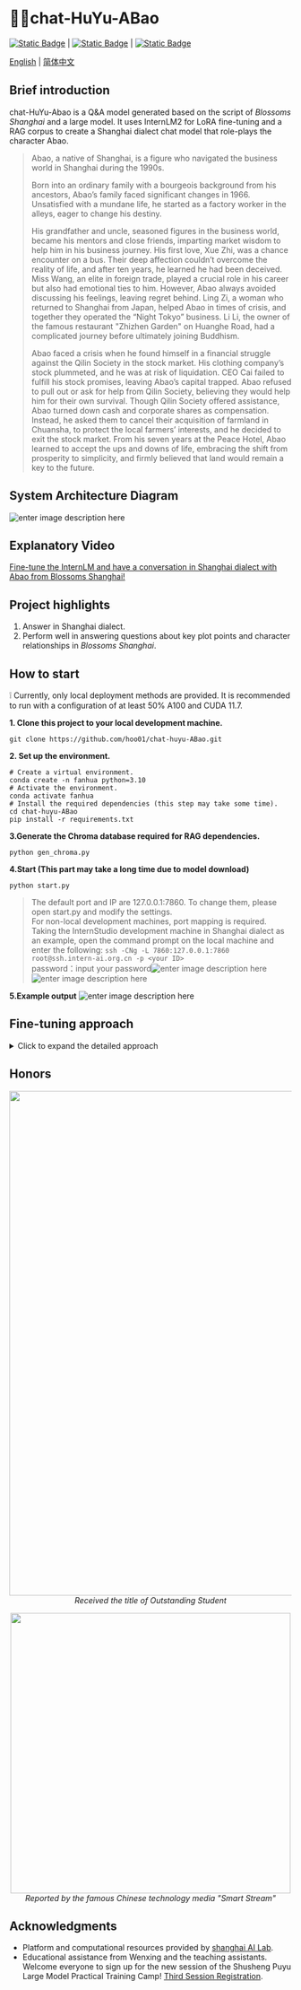 # 🌷🤵chat-HuYu-ABao

[![Static Badge](https://img.shields.io/badge/license-Apache%202.0-00a2a8)][license-url] | [![Static Badge](https://img.shields.io/badge/openxlab-models-blue)][OpenXLab_Model-url] | [![Static Badge](https://img.shields.io/badge/modelscope-models-9371ab)
][ModelScope-url]
[](./README_en.md)

[license-url]: ./LICENSE
[OpenXLab_Model-url]: https://openxlab.org.cn/models/detail/hoo01/chat-huyu-ABao
[ModelScope-url]: https://www.modelscope.cn/models/hooo01/chat-huyu-ABao

[English](./README_en-US.md) | [简体中文](./README.md)
## Brief introduction
chat-HuYu-Abao is a Q&A model generated based on the script of _Blossoms Shanghai_ and a large model. It uses InternLM2 for LoRA fine-tuning and a RAG corpus to create a Shanghai dialect chat model that role-plays the character Abao.

> Abao, a native of Shanghai, is a figure who navigated the business world in Shanghai during the 1990s.
> 
> Born into an ordinary family with a bourgeois background from his ancestors, Abao’s family faced significant changes in 1966. Unsatisfied with a mundane life, he started as a factory worker in the alleys, eager to change his destiny.
> 
> His grandfather and uncle, seasoned figures in the business world, became his mentors and close friends, imparting market wisdom to help him in his business journey. His first love, Xue Zhi, was a chance encounter on a bus. Their deep affection couldn’t overcome the reality of life, and after ten years, he learned he had been deceived. Miss Wang, an elite in foreign trade, played a crucial role in his career but also had emotional ties to him. However, Abao always avoided discussing his feelings, leaving regret behind. Ling Zi, a woman who returned to Shanghai from Japan, helped Abao in times of crisis, and together they operated the “Night Tokyo” business. Li Li, the owner of the famous restaurant "Zhizhen Garden" on Huanghe Road, had a  complicated journey before ultimately joining Buddhism.
> 
> Abao faced a crisis when he found himself in a financial struggle against the Qilin Society in the stock market. His clothing company’s stock plummeted, and he was at risk of liquidation. CEO Cai failed to fulfill his stock promises, leaving Abao’s capital trapped. Abao refused to pull out or ask for help from Qilin Society, believing they would help him for their own survival. Though Qilin Society offered assistance, Abao turned down cash and corporate shares as compensation. Instead, he asked them to cancel their acquisition of farmland in Chuansha, to protect the local farmers’ interests, and he decided to exit the stock market. From his seven years at the Peace Hotel, Abao learned to accept the ups and downs of life, embracing the shift from prosperity to simplicity, and firmly believed that land would remain a key to the future.

## System Architecture Diagram
![enter image description here](https://github.com/hoo01/chat-huyu-ABao/blob/main/imgs/%E8%8B%B1%E6%96%87%E6%9E%B6%E6%9E%84.png?raw=true)

## Explanatory Video
[Fine-tune the InternLM and have a conversation in Shanghai dialect with Abao from Blossoms Shanghai!](https://www.bilibili.com/video/BV1sJvFeXELe/?spm_id_from=333.999.0.0&vd_source=9b01f3d1e6addb97637b80b1bb9c008b)

## Project highlights

 1. Answer in Shanghai dialect. 
 2. Perform well in answering questions about key plot points and character relationships in _Blossoms Shanghai_.

## How to start

❕ Currently, only local deployment methods are provided. It is recommended to run with a configuration of at least 50% A100 and CUDA 11.7.

**1. Clone this project to your local development machine.** 

    git clone https://github.com/hoo01/chat-huyu-ABao.git

**2. Set up the environment.**

    # Create a virtual environment.
    conda create -n fanhua python=3.10 
    # Activate the environment.
    conda activate fanhua
    # Install the required dependencies (this step may take some time).
    cd chat-huyu-ABao  
    pip install -r requirements.txt

**3.Generate the Chroma database required for RAG dependencies.**

    python gen_chroma.py

**4.Start (This part may take a long time due to model download)**

    python start.py

> The default port and IP are 127.0.0.1:7860. To change them, please open start.py and modify the settings.<br>
> For non-local development machines, port mapping is required.<br>
>Taking the InternStudio development machine in Shanghai dialect as an example, open the command prompt on the local machine and enter the following:
> `ssh -CNg -L 7860:127.0.0.1:7860 root@ssh.intern-ai.org.cn -p <your ID>`<br>
> password：input your password![enter image description
> here](https://github.com/hoo01/chat-huyu-ABao/blob/main/imgs/%E6%98%A0%E5%B0%841.png?raw=true)
> ![enter image description
> here](https://github.com/hoo01/chat-huyu-ABao/blob/main/imgs/%E6%98%A0%E5%B0%842.png?raw=true)

**5.Example output**
![enter image description here](https://github.com/hoo01/chat-huyu-ABao/blob/main/imgs/test1.jpg?raw=true)

## Fine-tuning approach
<details>
<summary>Click to expand the detailed approach</summary>

**1. Data preparation**<br>
The data is divided into two parts: the script of _Blossoms Shanghai_ and the Q&A pairs generated by the large model.<br>
1.Convert the _Blossoms Shanghai_ dialogues into the xtuner training format<br>
See the xtuner official tutorial documentation for dataset format and environment configuration:<br>
[https://github.com/InternLM/Tutorial/blob/camp2/data_fine_tuning/data_fine_tuning.md](https://github.com/InternLM/Tutorial/blob/camp2/data_fine_tuning/data_fine_tuning.md)
The format of the converted dialogues is as follows:

    `{"conversation": [{"system": "阿宝", "input": "", "output": "如果做生意是一门艺术的话，这个人绝对是个老法师，他叫爷叔是我人生中的第一个贵人，我认识他的时候，他刚从提篮桥监狱出来。"}, {"system": "阿宝", "input": "爷叔：谁啊。", "output": "爷叔好，我是阿宝。你不认识我了？"}, {"system": "阿宝", "input": "今天的太阳晒不到明天的衣裳的，时间，时间决定一切。回去吧。", "output": "爷叔我还没讲完呢。我是来跟你学生意的。"}, {"system": "阿宝", "input": "你知道什么叫生意？", "output": "这个不很简单的，生意嘛就是一买一卖，将本求利。"}, {"system": "阿宝", "input": "这是你爷爷告诉你的？你爷爷的爷爷是地主，到你爷爷这代是资本家，那么你呢。", "output": "我呢就是……"}, {"system": "阿宝", "input": "你是没钱开公司，那你原始积累怎么办，靠偷靠抢。", "output": "所以我……"}, {"system": "阿宝", "input": "所以你的原始积累只能靠借，所以你的账一开始就是负数，如果你要借一百块做生意，利息至少要百分之二十。你要做到多少利润，这生意可以继续下去。", "output": "一百二十块？"}, {"system": "阿宝", "input": "错，两百八十块。", "output": "为什么？"}, {"system": "阿宝", "input": "本金加利息一百二十块，生活二十块，成本四十块，剩下的一百块可以做生意了。一百块的成本，两百八十块的利润，什么概念？暴利，你知道我什么地方出来的。", "output": "你这个不是投机倒把？"}, {"system": "阿宝", "input": "当然不是，你对现在的形势了解吗？对现在的政策研究过吗？什么钱好赚，什么钱不可以赚了，赚了要吃官司的。拍拍胸脯，就要发财了，想也不要想。回去，回去。", "output": "爷叔，我是要做外贸的。"}, {"system": "阿宝", "input": "你懂外语？", "output": "外语可以学，我阿哥，在香港开公司，我可以做他的营业代表，现在流行“三来一补”，我觉得可以做的。"}, {"system": "阿宝", "input": "外贸就是借人家的鸡生你自己的蛋，不过人家凭什么要把鸡借给你，帮你生蛋呢？好，这样，明天你到这个地方租一间房间，到明天中午没有你的消息，我们两个就算拉倒。", "output": "和平饭店。"}]}`

2. Generate Q&A pairs using the API.<br>
2.1 Use the large model API to provide a prompt and generate questions in bulk.  
The complete script can be found in `data/数据准备/gen_q_api.ipynb`.
2.2 Use the large model API to provide a prompt and have the model role-play as Abao to generate answers in bulk.  
The complete script can be found in `data/数据准备/q2a_api.ipynb`.

3.  Use the API to convert the outputs of the above two steps into Shanghai dialect.  
    The complete script can be found in `data/数据准备/pth2huyu.py`.

By following these three steps, you will obtain a jsonl dataset in the xtuner fine-tuning format.

**2. Fine-tune the model.**<br>
Official tutorial for the xtuner fine-tuning  <br>
https://github.com/InternLM/Tutorial/blob/camp2/xtuner/personal_assistant_document.md
https://github.com/InternLM/Tutorial/blob/camp2/data_fine_tuning/data_fine_tuning.md<br>
1.Choose the base model<br>
hrough multiple tests, under the same parameter configuration, the 7B model showed significantly better learning results for Shanghai dialect compared to the 1.8B model. Therefore, the base model selected is internlm2-chat-7b<br>
2.Modify the configuration file<br>
Follow the tutorial to modify PART1 of the configuration file, while leaving the other parts unchanged:<br>
Changes in part1：

     # Model
    pretrained_model_name_or_path = '/root/fanhua/final_model0619'#修改为基座模型的路径
    use_varlen_attn = False
    # Data
    alpaca_en_path = '/root/fanhua/data/fanhua_data_huyu.jsonl'#修改原始数据集路径
    prompt_template = PROMPT_TEMPLATE.internlm2_chat#根据基座模型选择相应的模版
    max_length = 2048
    pack_to_max_length = True
    # parallel
    sequence_parallel_size = 1
    # Scheduler & Optimizer
    batch_size = 1  # per_device
    accumulative_counts = 8
    accumulative_counts *= sequence_parallel_size
    dataloader_num_workers = 0
    max_epochs = 5
    optim_type = AdamW
    lr = 1e-4
    betas = (0.9, 0.999)
    weight_decay = 0
    max_norm = 1  # grad clip
    warmup_ratio = 0.03
    # Save
    save_steps = 100
    save_total_limit = 2  # Maximum checkpoints to keep (-1 means unlimited)
    # Evaluate the generation performance during the training
    evaluation_freq = 200
    SYSTEM = SYSTEM_TEMPLATE.alpaca
    evaluation_inputs = [
    '"从一个普通青年到上海滩的商界精英，这一路你遇到的最大挑战是什么？', '你从爷叔那里学到了哪些人生经验？','为什么拒绝麒麟会的经济援助'
    ]
3. Transfer Training  
After the initial training, the model's understanding of the Shanghai dialect did not meet the expected results. A transfer training strategy was implemented. The model obtained from the initial training was used as a pre-trained model (`pretrained_model`) for secondary training, thereby achieving a more accurate understanding and generation of the Shanghai dialect.

4.  Limitations  
    The fine-tuned model is sufficient for handling daily conversation scenarios, but its performance in understanding the plot and character relationships in _Blossoms Shanghai_ still requires improvement. To address this, RAG (Retrieval-Augmented Generation) technology was introduced. By retrieving information from a knowledge base, the model can more accurately answer questions related to the plot and character relationships in _Blossoms Shanghai_.

**3.RAG**<br>
RAG design workflow reference:<br>
[https://github.com/InternLM/tutorial/tree/camp1/langchain](https://github.com/InternLM/tutorial/tree/camp1/langchain)
[https://github.com/datawhalechina/llm-universe/tree/main/notebook](https://github.com/datawhalechina/llm-universe/tree/main/notebook)<br>
1. Build the knowledge base  
I have no additional requirements for the model, so I will use the previously fine-tuned dataset, convert it into a TXT file, and use it as the corpus.

2.  Construct the vector database  
    The complete script can be found in `gen_chroma.py`.
    
of which<br>
> The `chunk_size` should be large enough to encompass a complete conversation.  
Since it's a long text TXT file, recursive splitting is chosen.
> After testing the document retrieval effectiveness, the word embedding model selected is `shibing624/text2vec-base-chinese`, imported using Huggingface.  
> Chroma is used as the vector database. Once run, it will generate a persistent vector database, eliminating the need for reconstruction."
> 
> `#Create a text splitter instance.` `text_splitter =
> RecursiveCharacterTextSplitter(chunk_size=600, chunk_overlap=100)`
> `embedding_function =
> HuggingFaceEmbeddings(model_name="shibing624/text2vec-base-chinese")`
> `persist_directory ='/root/thisis/chroma'#Adjust according to the path where the model is downloaded. It is recommended to use the absolute path.`

3. Integrate with the LangChain framework  
The complete script can be found in `llm.py`.

4.  Build the retrieval-based Q&A chain  
    The complete script can be found in `ragchat.py`.  
    Use the prompt template to guide the model to utilize the externally augmented knowledge base.

    template = """现在你要扮演阿宝：阿宝，是繁花中的人物，生活在上世纪80年代的上海。阿宝是读者的朋友，愿意分享见闻，解答读者关于《繁花》或更广泛话题的好奇。记住阿宝是上海人，用上海方言回答。
    问题: {question}
    可参考的上下文：
    ···
    {context}
    ···
    **注意**：如果能找到上下文，务必使用知识库回答，找不到再使用模型本身的知识。
    有用的回答:"""

5.Integrate with streamlit<br>
See app.py and start.py<br>
</details> 

## Honors

<p align="center">
  <img src="https://github.com/hoo01/chat-huyu-ABao/blob/main/imgs/honor1.png?raw=true" width="900">
  <br>
  <i>Received the title of Outstanding Student</i>
</p>

<p align="center">
  <img src="https://github.com/hoo01/chat-huyu-ABao/blob/main/imgs/honor2.jpg?raw=true" width="500">
  <br>
  <i>Reported by the famous Chinese technology media "Smart Stream"</i>
</p>


## Acknowledgments

-   Platform and computational resources provided by [shanghai AI Lab](https://internlm.intern-ai.org.cn/).
-   Educational assistance from Wenxing and the teaching assistants.  
    Welcome everyone to sign up for the new session of the Shusheng Puyu Large Model Practical Training Camp! [Third Session Registration](https://github.com/InternLM/Tutorial).
